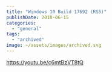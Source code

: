 ```yaml
---
title: "Windows 10 Build 17692 (RS5)"
publishDate: 2018-06-15
categories: 
  - "general"
tags:
  - "archived"
image: ~/assets/images/archived.svg
---
```


https://youtu.be/c6mtBzVT8tQ
